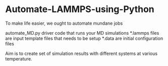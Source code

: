 # Automate-LAMMPS-using-Python
To make life easier, we ought to automate mundane jobs


automate_MD.py driver code that runs your MD simulations
*.lammps files are input template files that needs to be setup 
*.data are initial configuration files 

Aim is to create set of simulation results with different systems at various temperature.

